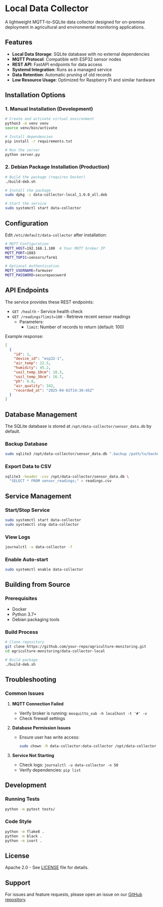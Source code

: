 # Local Data Collector

A lightweight MQTT-to-SQLite data collector designed for on-premise deployment in agricultural and environmental monitoring applications.

## Features

- **Local Data Storage**: SQLite database with no external dependencies
- **MQTT Protocol**: Compatible with ESP32 sensor nodes
- **REST API**: FastAPI endpoints for data access
- **Systemd Integration**: Runs as a managed service
- **Data Retention**: Automatic pruning of old records
- **Low Resource Usage**: Optimized for Raspberry Pi and similar hardware

## Installation Options

### 1. Manual Installation (Development)

```bash
# Create and activate virtual environment
python3 -m venv venv
source venv/bin/activate

# Install dependencies
pip install -r requirements.txt

# Run the server
python server.py
```

### 2. Debian Package Installation (Production)

```bash
# Build the package (requires Docker)
./build-deb.sh

# Install the package
sudo dpkg -i data-collector-local_1.0.0_all.deb

# Start the service
sudo systemctl start data-collector
```

## Configuration

Edit `/etc/default/data-collector` after installation:

```bash
# MQTT Configuration
MQTT_HOST=192.168.1.100  # Your MQTT broker IP
MQTT_PORT=1883
MQTT_TOPIC=sensors/farm1

# Optional Authentication
MQTT_USERNAME=farmuser
MQTT_PASSWORD=securepassword
```

## API Endpoints

The service provides these REST endpoints:

- `GET /health` - Service health check
- `GET /readings?limit=100` - Retrieve recent sensor readings
  - Parameters:
    - `limit`: Number of records to return (default: 100)

Example response:
```json
[
  {
    "id": 1,
    "device_id": "esp32-1",
    "air_temp": 22.5,
    "humidity": 45.2,
    "soil_temp_10cm": 18.3,
    "soil_temp_30cm": 16.7,
    "ph": 6.8,
    "air_quality": 342,
    "recorded_at": "2025-04-02T14:30:45Z"
  }
]
```

## Database Management

The SQLite database is stored at `/opt/data-collector/sensor_data.db` by default.

### Backup Database
```bash
sudo sqlite3 /opt/data-collector/sensor_data.db ".backup /path/to/backup.db"
```

### Export Data to CSV
```bash
sqlite3 -header -csv /opt/data-collector/sensor_data.db \
  "SELECT * FROM sensor_readings;" > readings.csv
```

## Service Management

### Start/Stop Service
```bash
sudo systemctl start data-collector
sudo systemctl stop data-collector
```

### View Logs
```bash
journalctl -u data-collector -f
```

### Enable Auto-start
```bash
sudo systemctl enable data-collector
```

## Building from Source

### Prerequisites
- Docker
- Python 3.7+
- Debian packaging tools

### Build Process
```bash
# Clone repository
git clone https://github.com/your-repo/agriculture-monitoring.git
cd agriculture-monitoring/data-collector-local

# Build package
./build-deb.sh
```

## Troubleshooting

### Common Issues

1. **MQTT Connection Failed**
   - Verify broker is running: `mosquitto_sub -h localhost -t '#' -v`
   - Check firewall settings

2. **Database Permission Issues**
   - Ensure user has write access: 
     ```bash
     sudo chown -R data-collector:data-collector /opt/data-collector
     ```

3. **Service Not Starting**
   - Check logs: `journalctl -u data-collector -n 50`
   - Verify dependencies: `pip list`

## Development

### Running Tests
```bash
python -m pytest tests/
```

### Code Style
```bash
python -m flake8 .
python -m black .
python -m isort .
```

## License

Apache 2.0 - See [LICENSE](../LICENSE) file for details.

## Support

For issues and feature requests, please open an issue on our [GitHub repository](https://github.com/your-repo/agriculture-monitoring).
